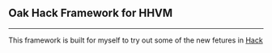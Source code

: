 
## Oak Hack Framework for HHVM ##
----
This framework is built for myself to try out some of the new fetures in [Hack](http://hacklang.org)
